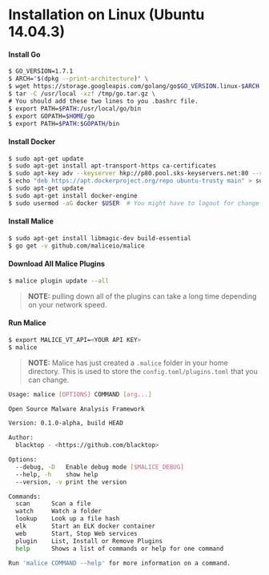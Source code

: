 # Installation on Linux (**Ubuntu 14.04.3**)

#### Install Go

```bash
$ GO_VERSION=1.7.1
$ ARCH="$(dpkg --print-architecture)" \
$ wget https://storage.googleapis.com/golang/go$GO_VERSION.linux-$ARCH.tar.gz -O /tmp/go.tar.gz \
$ tar -C /usr/local -xzf /tmp/go.tar.gz \
# You should add these two lines to you .bashrc file.
$ export PATH=$PATH:/usr/local/go/bin
$ export GOPATH=$HOME/go
$ export PATH=$PATH:$GOPATH/bin
```

#### Install Docker

```bash
$ sudo apt-get update
$ sudo apt-get install apt-transport-https ca-certificates
$ sudo apt-key adv --keyserver hkp://p80.pool.sks-keyservers.net:80 --recv-keys 58118E89F3A912897C070ADBF76221572C52609D
$ echo "deb https://apt.dockerproject.org/repo ubuntu-trusty main" > sudo tee -a /etc/apt/sources.list.d/docker.list
$ sudo apt-get update
$ sudo apt-get install docker-engine
$ sudo usermod -aG docker $USER  # You might have to logout for change to take effect
```

#### Install Malice

```bash
$ sudo apt-get install libmagic-dev build-essential
$ go get -v github.com/maliceio/malice
```

#### Download All Malice Plugins

```bash
$ malice plugin update --all
```

> **NOTE:** pulling down all of the plugins can take a long time depending on your network speed.

#### Run Malice

```bash
$ export MALICE_VT_API=<YOUR API KEY>
$ malice
```

> **NOTE:** Malice has just created a `.malice` folder in your home directory. This is used to store the `config.toml/plugins.toml` that you can change.

```bash
Usage: malice [OPTIONS] COMMAND [arg...]

Open Source Malware Analysis Framework

Version: 0.1.0-alpha, build HEAD

Author:
  blacktop - <https://github.com/blacktop>

Options:
  --debug, -D  	Enable debug mode [$MALICE_DEBUG]
  --help, -h   	show help
  --version, -v	print the version

Commands:
  scan		Scan a file
  watch		Watch a folder
  lookup	Look up a file hash
  elk		Start an ELK docker container
  web		Start, Stop Web services
  plugin	List, Install or Remove Plugins
  help		Shows a list of commands or help for one command

Run 'malice COMMAND --help' for more information on a command.
```
